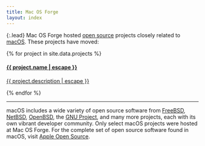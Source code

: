 ```yaml
---
title: Mac OS Forge
layout: index
---
```


{:.lead}
Mac OS Forge hosted [open source](https://opensource.org/) projects closely related to [macOS](http://www.apple.com/macos/). These projects have moved:

<div class="row macosforge-projects">
  {% for project in site.data.projects %}
  <a href="{{ project.url }}">
    <div class="col-md-4 col-sm-6">
      <h4>{{ project.name | escape }}</h4>
      <p>{{ project.description | escape }}</p>
    </div>
  </a>
  {% endfor %}
</div>

---

macOS includes a wide variety of open source software from [FreeBSD](http://www.freebsd.org/), [NetBSD](http://www.netbsd.org/), [OpenBSD](http://www.openbsd.org/), the [GNU Project](http://www.gnu.org/), and many more projects, each with its own vibrant developer community. Only select macOS projects were hosted at Mac OS Forge. For the complete set of open source software found in macOS, visit [Apple Open Source](https://opensource.apple.com/).
